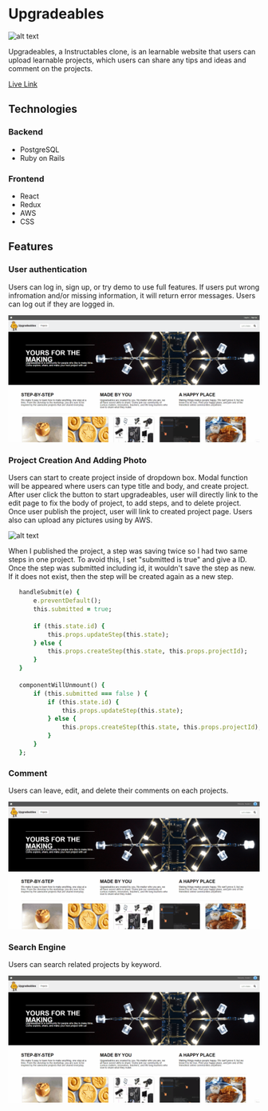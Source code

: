 # Upgradeables

![alt text](https://github.com/nhsb00/Upgradeable/blob/main/app/assets/images/splash_page.gif)

Upgradeables, a Instructables clone, is an learnable website that users can upload learnable projects, which users can share any tips and ideas and comment on the projects.

[Live Link](https://upgradeable.herokuapp.com/#/)

## Technologies

### Backend
* PostgreSQL
* Ruby on Rails

### Frontend
* React
* Redux
* AWS
* CSS

## Features
### User authentication
  Users can log in, sign up, or try demo to use full features. If users put wrong infromation and/or missing information, it will return error messages. Users can log out if they are logged in.
  
![alt text](https://github.com/nhsb00/Upgradeable/blob/main/app/assets/images/user_auth.gif)
  
### Project Creation And Adding Photo
  Users can start to create project inside of dropdown box. Modal function will be appeared where users can type title and body, and create project. After user click the button to start upgradeables, user will directly link to the edit page to fix the body of project, to add steps, and to delete project. Once user publish the project, user will link to created project page. Users also can upload any pictures using by AWS.
  
![alt text](https://github.com/nhsb00/Upgradeable/blob/main/app/assets/images/project_creation.gif)
 
 When I published the project, a step was saving twice so I had two same steps in one project. To avoid this, I set "submitted is true" and give a ID. Once the step was submitted including id, it wouldn't save the step as new. If it does not exist, then the step will be created again as a new step.
 
 ```ruby
    handleSubmit(e) {
        e.preventDefault();
        this.submitted = true;

        if (this.state.id) {
            this.props.updateStep(this.state);
        } else {
            this.props.createStep(this.state, this.props.projectId);
        }
    }
    
    componentWillUnmount() {
        if (this.submitted === false ) {
            if (this.state.id) {
                this.props.updateStep(this.state);
            } else {
                this.props.createStep(this.state, this.props.projectId);
            }
        }
    };
```
 
### Comment
 Users can leave, edit, and delete their comments on each projects.


![alt text](https://github.com/nhsb00/Upgradeable/blob/main/app/assets/images/comment.gif)
 
### Search Engine
 Users can search related projects by keyword.
 

![alt text](https://github.com/nhsb00/Upgradeable/blob/main/app/assets/images/search.gif)
